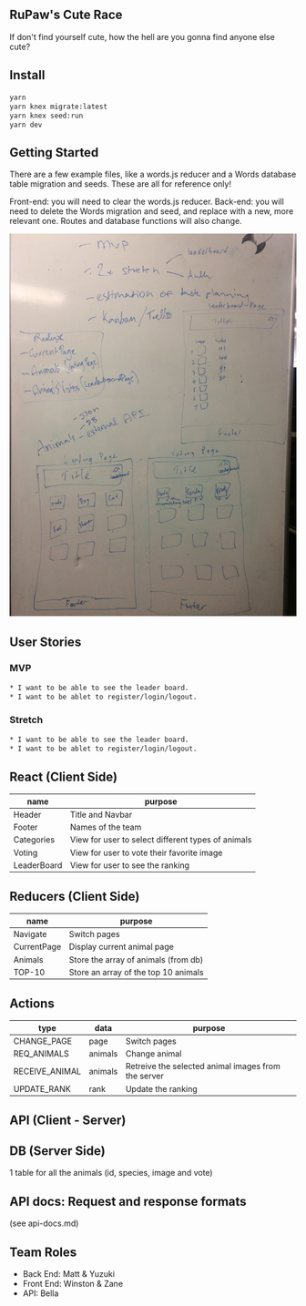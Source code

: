 ## RuPaw's Cute Race
If don't find yourself cute, how the hell are you gonna find anyone else cute?

## Install

```
yarn
yarn knex migrate:latest
yarn knex seed:run
yarn dev
```

## Getting Started
  There are a few example files, like a words.js reducer and a Words database table migration and seeds. These are all for reference only!

  Front-end: you will need to clear the words.js reducer.
  Back-end: you will need to delete the Words migration and seed, and replace with a new, more relevant one. Routes and database functions will also change.
  
![Image](./image.JPG)
  
## User Stories

### MVP

    * I want to be able to see the leader board.
    * I want to be ablet to register/login/logout.

### Stretch

    * I want to be able to see the leader board.
    * I want to be ablet to register/login/logout.

## React (Client Side)
  | name | purpose |
  | --- | --- |
  | Header | Title and Navbar |
  | Footer | Names of the team |
  | Categories | View for user to select different types of animals |
  | Voting |View for user to vote their favorite image |
  | LeaderBoard | View for user to see the ranking  |


## Reducers (Client Side)

  | name | purpose |
  | --- | --- |
  | Navigate | Switch pages |
  | CurrentPage | Display current animal page |
  | Animals | Store the array of animals (from db) |
  | TOP-10 | Store an array of the top 10 animals |
  
  
   ## Actions

 | type | data | purpose |
 | --- | --- | --- |
 | CHANGE_PAGE| page | Switch pages|
 | REQ_ANIMALS | animals | Change animal |
 | RECEIVE_ANIMAL | animals | Retreive the selected animal images from the server |
 | UPDATE_RANK | rank |Update the ranking |
 
 ## API (Client - Server)
 
 ## DB (Server Side)
 1 table for all the animals
(id, species, image and vote)
 
## API docs: Request and response formats
(see api-docs.md)

## Team Roles

* Back End: Matt & Yuzuki
* Front End: Winston & Zane
* API: Bella
